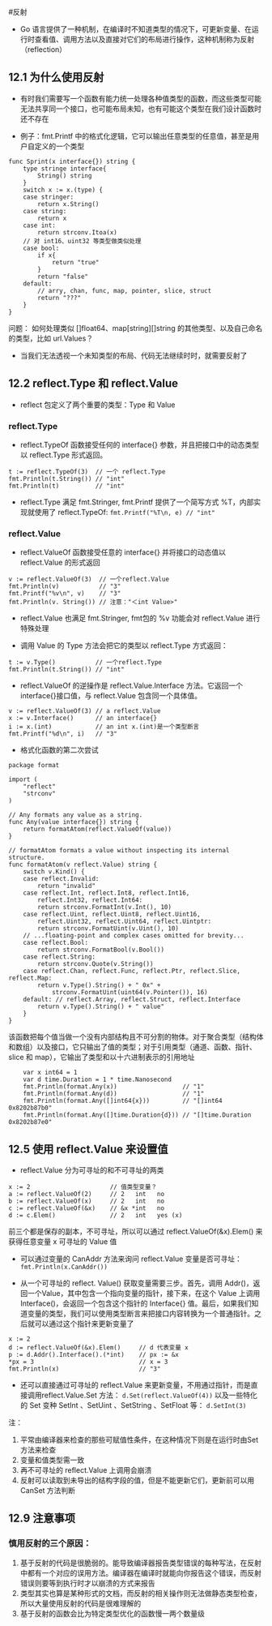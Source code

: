#反射

- Go 语言提供了一种机制，在编译时不知道类型的情况下，可更新变量、在运行时查看值、调用方法以及直接对它们的布局进行操作，这种机制称为反射（reflection）

## 12.1 为什么使用反射

- 有时我们需要写一个函数有能力统一处理各种值类型的函数，而这些类型可能无法共享同一个接口，也可能布局未知，也有可能这个类型在我们设计函数时还不存在

- 例子：fmt.Printf 中的格式化逻辑，它可以输出任意类型的任意值，甚至是用户自定义的一个类型

```
func Sprint(x interface{}) string {
	type stringe interface{
		String() string
	}
	switch x := x.(type) {
	case stringer:
		return x.String()
	case string:
		return x
	case int:
		return strconv.Itoa(x)
	// 对 int16、uint32 等类型做类似处理
	case bool:
		if x{
			return "true"
		}
		return "false"
	default:
		// arry, chan, func, map, pointer, slice, struct
		return "???"
	}
}
```

问题： 如何处理类似 []float64、map[string][]string 的其他类型、以及自己命名的类型，比如 url.Values？
- 当我们无法透视一个未知类型的布局、代码无法继续时时，就需要反射了

## 12.2 reflect.Type 和 reflect.Value
- reflect 包定义了两个重要的类型：Type 和 Value

### reflect.Type
- reflect.TypeOf 函数接受任何的 interface{} 参数，并且把接口中的动态类型以 reflect.Type 形式返回。

```
t := reflect.TypeOf(3)  // 一个 reflect.Type
fmt.Println(t.String()) // "int"
fmt.Println(t)          // "int"
```

- reflect.Type 满足 fmt.Stringer, fmt.Printf 提供了一个简写方式 %T，内部实现就使用了 reflect.TypeOf:
`fmt.Printf("%T\n, e) // "int"`

### reflect.Value
- reflect.ValueOf 函数接受任意的 interface{} 并将接口的动态值以 reflect.Value 的形式返回

```
v := reflect.ValueOf(3)  // 一个reflect.Value
fmt.Println(v)           // "3"
fmt.Printf("%v\n", v)    // "3"
fmt.Println(v. String()) // 注意："＜int Value>"
```

- reflect.Value 也满足 fmt.Stringer, fmt包的 %v 功能会对 reflect.Value 进行特殊处理

- 调用 Value 的 Type 方法会把它的类型以 reflect.Type 方式返回：

```
t := v.Type() 			// 一个reflect.Type
fmt.Println(t.String()) // "int"
```

- reflect.ValueOf 的逆操作是 reflect.Value.Interface 方法。它返回一个interface{}接口值，与 reflect.Value 包含同一个具体值。

```
v := reflect.ValueOf(3) // a reflect.Value
x := v.Interface()      // an interface{}
i := x.(int) 			// an int x.(int)是一个类型断言
fmt.Printf("%d\n", i)   // "3"
```

- 格式化函数的第二次尝试

```
package format

import (
	"reflect"
	"strconv"
)

// Any formats any value as a string.
func Any(value interface{}) string {
	return formatAtom(reflect.ValueOf(value))
}

// formatAtom formats a value without inspecting its internal structure.
func formatAtom(v reflect.Value) string {
	switch v.Kind() {
	case reflect.Invalid:
		return "invalid"
	case reflect.Int, reflect.Int8, reflect.Int16,
		reflect.Int32, reflect.Int64:
		return strconv.FormatInt(v.Int(), 10)
	case reflect.Uint, reflect.Uint8, reflect.Uint16,
		reflect.Uint32, reflect.Uint64, reflect.Uintptr:
		return strconv.FormatUint(v.Uint(), 10)
	// ...floating-point and complex cases omitted for brevity...
	case reflect.Bool:
		return strconv.FormatBool(v.Bool())
	case reflect.String:
		return strconv.Quote(v.String())
	case reflect.Chan, reflect.Func, reflect.Ptr, reflect.Slice, reflect.Map:
		return v.Type().String() + " 0x" +
			strconv.FormatUint(uint64(v.Pointer()), 16)
	default: // reflect.Array, reflect.Struct, reflect.Interface
		return v.Type().String() + " value"
	}
}
```

该函数把每个值当做一个没有内部结构且不可分割的物体。对于聚合类型（结构体和数组）以及接口，它只输出了值的类型；对于引用类型（通道、函数、指针、slice 和 map），它输出了类型和以十六进制表示的引用地址

```
	var x int64 = 1
	var d time.Duration = 1 * time.Nanosecond
	fmt.Println(format.Any(x))                  // "1"
	fmt.Println(format.Any(d))                  // "1"
	fmt.Println(format.Any([]int64{x}))         // "[]int64 0x8202b87b0"
	fmt.Println(format.Any([]time.Duration{d})) // "[]time.Duration 0x8202b87e0"
```

## 12.5 使用 reflect.Value 来设置值

- reflect.Value 分为可寻址的和不可寻址的两类

```
x := 2 						// 值类型变量？
a := reflect.ValueOf(2) 	// 2   int   no
b := reflect.ValueOf(x) 	// 2   int   no
c := reflect.ValueOf(&x) 	// &x *int   no
d := c.Elem() 				// 2   int   yes (x)
```

前三个都是保存的副本，不可寻址，所以可以通过 reflect.ValueOf(&x).Elem() 来获得任意变量 x 可寻址的 Value 值

- 可以通过变量的 CanAddr 方法来询问 reflect.Value 变量是否可寻址：
`fmt.Println(x.CanAddr())`

- 从一个可寻址的 reflect. Value() 获取变量需要三步。首先，调用 Addr()，返回一个Value，其中包含一个指向变量的指针，接下来，在这个 Value 上调用 Interface()，会返回一个包含这个指针的 Interface{} 值。最后，如果我们知道变量的类型，我们可以使用类型断言来把接口内容转换为一个普通指针。之后就可以通过这个指针来更新变量了

```
x := 2
d := reflect.ValueOf(&x).Elem() 	// d 代表变量 x
p := d.Addr().Interface().(*int) 	// px := &x
*px = 3 							// x = 3
fmt.Println(x) 						// "3"
```

- 还可以直接通过可寻址的 reflect.Value 来更新变量，不用通过指针，而是直接调用reflect.Value.Set 方法：
`d.Set(reflect.ValueOf(4))`
以及一些特化的 Set 变种 SetInt 、SetUint 、SetString 、SetFloat 等：
`d.SetInt(3)`

注： 
1. 平常由编译器来检查的那些可赋值性条件，在这种情况下则是在运行时由Set 方法来检查
2. 变量和值类型需一致
3. 再不可寻址的 reflect.Value 上调用会崩溃
4. 反射可以读取到未导出的结构字段的值，但是不能更新它们，更新前可以用 CanSet 方法判断

## 12.9 注意事项
### 慎用反射的三个原因：
1. 基于反射的代码是很脆弱的。能导致编译器报告类型错误的每种写法，在反射中都有一个对应的误用方法。编译器在编译时就能向你报告这个错误，而反射错误则要等到执行时才以崩溃的方式来报告
2. 类型其实也算是某种形式的文档，而反射的相关操作则无法做静态类型检查，所以大量使用反射的代码是很难理解的
3. 基于反射的函数会比为特定类型优化的函数慢一两个数量级


